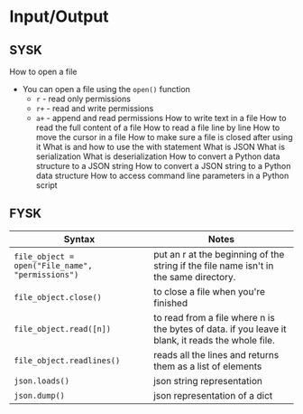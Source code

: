 # Input/Output

## SYSK

How to open a file
- You can open a file using the `open()` function
    - `r` - read only permissions
    - `r+` - read and write permissions
    - `a+` - append and read permissions
How to write text in a file
How to read the full content of a file
How to read a file line by line
How to move the cursor in a file
How to make sure a file is closed after using it
What is and how to use the with statement
What is JSON
What is serialization
What is deserialization
How to convert a Python data structure to a JSON string
How to convert a JSON string to a Python data structure
How to access command line parameters in a Python script

## FYSK

Syntax | Notes
--- | ---
`file_object = open("File_name", "permissions")` | put an r at the beginning of the string if the file name isn't in the same directory.
`file_object.close()` | to close a file when you're finished
`file_object.read([n])` | to read from a file where n is the bytes of data.  if you leave it blank, it reads the whole file.
`file_object.readlines()` | reads all the lines and returns them as a list of elements
`json.loads()` | json string representation
`json.dump()` | json representation of a dict